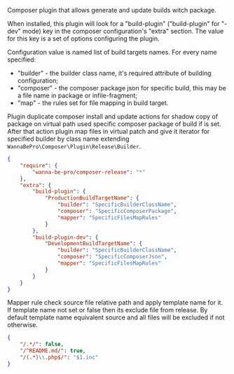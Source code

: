 Composer plugin that allows generate and update builds witch package.

When installed, this plugin will look for a "build-plugin" ("build-plugin" for "-dev" mode) key in the composer configuration's "extra" section.
The value for this key is a set of options configuring the plugin.

Configuration value is named list of build targets names. For every name specified:

* "builder" - the builder class name, it's required attribute of building configuration;
* "composer" - the composer package json for specific build, this may be a file name in package or infile-fragment;
* "map" - the rules set for file mapping in build target.

Plugin duplicate composer install and update actions for shadow copy of package on virtual path used specific composer package of build if is set.
After that action plugin map files in virtual patch and give it iterator for specified builder by class name extending `WannaBePro\Composer\Plugin\Release\Builder`.

```json
{
    "require": {
        "wanna-be-pro/composer-release": "*"
    },
    "extra": {
        "build-plugin": {
            "ProductionBuildTargetName": {
                "builder": "SpecificBuilderClassName",
                "composer": "SpecificComposerPackage",
                "mapper": "SpecificFilesMapRules"
            }
        },
        "build-plugin-dev": {
            "DevelopmentBuildTargetName": {
                "builder": "SpecificBuilderClassName",
                "composer": "SpecificComposerJson",
                "mapper": "SpecificFilesMapRules"
            }
        }
    }
}
```

Mapper rule check source file relative path and apply template name for it.
If template name not set or false then its exclude file from release.
By default template name equivalent source and all files will be excluded if not otherwise.

```json
{
    "/.*/": false,
    "/^README.md/": true,
    "/(.*)\\.php$/": "$1.inc"
}
```
